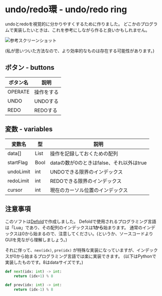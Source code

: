 # undo/redo環 - undo/redo ring
undoとredoを視覚的に分かりやすくするために作りました。
どこかのプログラムで実装したいときは、これを参考にしながら作ると良いかもしれません。

![参考スクリーンショット](https://cdn.discordapp.com/attachments/624598454387081227/993056556495159346/unknown.png)

(私が思いついた方法なので、より効率的なものは存在する可能性があります。)


## ボタン - buttons
|ボタン名|説明|
|-|-|
|OPERATE|操作をする|
|UNDO|UNDOする|
|REDO|REDOする|

## 変数 - variables
|変数名|型|説明|
|-|-|-|
|data[]|List|操作を記録しておくための配列|
|startFlag|Bool|dataの数が0のときはfalse、それ以外はtrue|
|undoLimit|int|UNDOできる限界のインデックス|
|redoLimit|int|REDOできる限界のインデックス|
|cursor|int|現在のカーソル位置のインデックス|

## 注意事項
このソフトは[Defold](https://defold.com/)で作成しました。
Defoldで使用されるプログラミング言語は「Lua」であり、その配列のインデックスは**1から**始まります。
通常のインデックスは0から始まるので、注意してください。(というか、ソースコードよりGUIを見ながら理解しましょう。)

それに伴って、`nex(idx)`, `pre(idx)` が特殊な実装になっていますが、インデックスが0から始まるプログラミング言語では楽に実装できます。
(以下はPythonで実装したものです。8はdataサイズです。)

```python
def next(idx: int) -> int:
    return (idx+1) % 8

def prev(idx: int) -> int:
    return (idx-1) % 8
```

